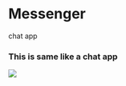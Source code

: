 # Messenger
chat app
<h3>This is same like a chat app</h3>
<img src="https://unsplash.com/photos/OwvRB-M3GwE">
